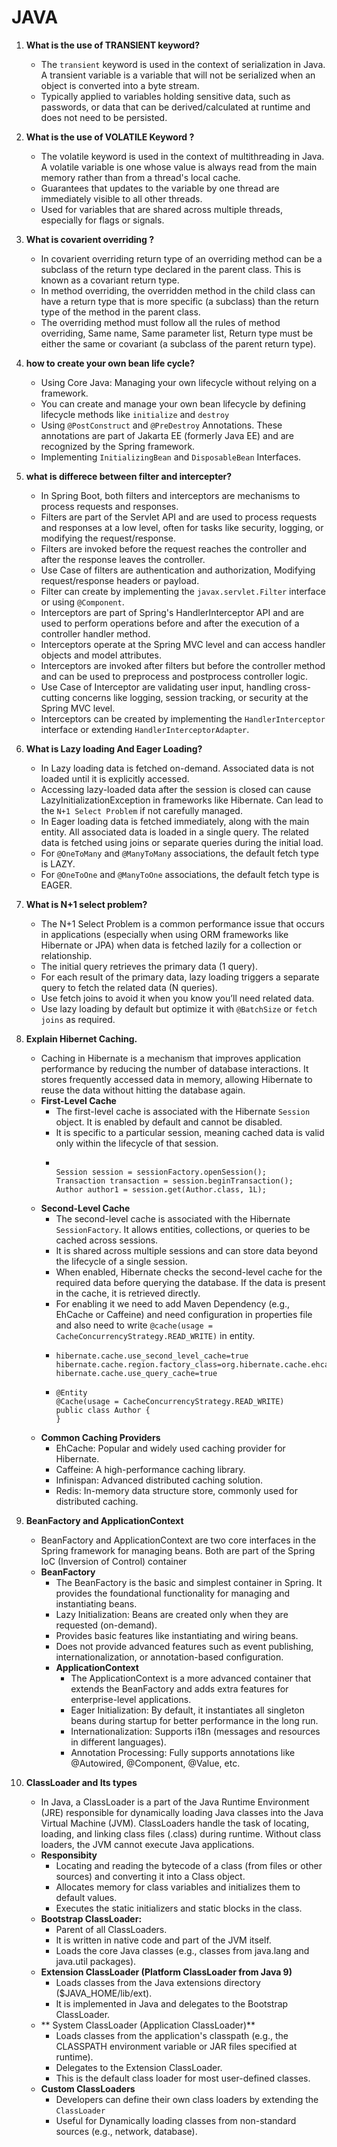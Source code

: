 # JAVA

1. **What is the use of TRANSIENT keyword?**
   - The ```transient``` keyword is used in the context of serialization in Java. A transient variable is a variable that will not be serialized when an object is converted into a byte stream.
   - Typically applied to variables holding sensitive data, such as passwords, or data that can be derived/calculated at runtime and does not need to be persisted.
2. **What is the use of VOLATILE Keyword ?**
   - The volatile keyword is used in the context of multithreading in Java. A volatile variable is one whose value is always read from the main memory rather than from a thread's local cache.
   - Guarantees that updates to the variable by one thread are immediately visible to all other threads.
   - Used for variables that are shared across multiple threads, especially for flags or signals.

3. **What is covarient overriding ?**
   - In covarient overriding return type of an overriding method can be a subclass of the return type declared in the parent class. This is known as a covariant return type.
   - In method overriding, the overridden method in the child class can have a return type that is more specific (a subclass) than the return type of the method in the parent class.
   - The overriding method must follow all the rules of method overriding, Same name, Same parameter list, Return type must be either the same or covariant (a subclass of the parent return type).
  
4. **how to create your own bean life cycle?**
   - Using Core Java: Managing your own lifecycle without relying on a framework.
   - You can create and manage your own bean lifecycle by defining lifecycle methods like ```initialize``` and ```destroy```
   - Using ```@PostConstruct``` and ```@PreDestroy``` Annotations. These annotations are part of Jakarta EE (formerly Java EE) and are recognized by the Spring framework.
   - Implementing ```InitializingBean``` and ```DisposableBean``` Interfaces.

5. **what is differece between filter and intercepter?**
   - In Spring Boot, both filters and interceptors are mechanisms to process requests and responses.
   - Filters are part of the Servlet API and are used to process requests and responses at a low level, often for tasks like security, logging, or modifying the request/response.
   - Filters are invoked before the request reaches the controller and after the response leaves the controller.
   - Use Case of filters are authentication and authorization, Modifying request/response headers or payload.
   - Filter can create by implementing the ```javax.servlet.Filter``` interface or using ```@Component```.
   - Interceptors are part of Spring's HandlerInterceptor API and are used to perform operations before and after the execution of a controller handler method.
   - Interceptors operate at the Spring MVC level and can access handler objects and model attributes.
   - Interceptors are invoked after filters but before the controller method and can be used to preprocess and postprocess controller logic.
   - Use Case of Interceptor are validating user input, handling cross-cutting concerns like logging, session tracking, or security at the Spring MVC level.
   - Interceptors can be created by implementing the ```HandlerInterceptor``` interface or extending ```HandlerInterceptorAdapter```.

6. **What is Lazy loading And Eager Loading?**
   - In Lazy loading data is fetched on-demand. Associated data is not loaded until it is explicitly accessed.
   - Accessing lazy-loaded data after the session is closed can cause LazyInitializationException in frameworks like Hibernate. Can lead to the ```N+1 Select Problem``` if not carefully managed.
   - In Eager loading data is fetched immediately, along with the main entity. All associated data is loaded in a single query. The related data is fetched using joins or separate queries during the initial load.
   - For ```@OneToMany``` and ```@ManyToMany``` associations, the default fetch type is LAZY.
   - For ```@OneToOne``` and ```@ManyToOne``` associations, the default fetch type is EAGER.
    
7. **What is N+1 select problem?**
   - The N+1 Select Problem is a common performance issue that occurs in applications (especially when using ORM frameworks like Hibernate or JPA) when data is fetched lazily for a collection or relationship.
   - The initial query retrieves the primary data (1 query).
   - For each result of the primary data, lazy loading triggers a separate query to fetch the related data (N queries).
   - Use fetch joins to avoid it when you know you’ll need related data.
   - Use lazy loading by default but optimize it with ```@BatchSize``` or ```fetch joins``` as required.
     
8. **Explain Hibernet Caching.**
   - Caching in Hibernate is a mechanism that improves application performance by reducing the number of database interactions. It stores frequently accessed data in memory, allowing Hibernate to reuse the data without hitting the database again.
   - **First-Level Cache**
     - The first-level cache is associated with the Hibernate ```Session``` object. It is enabled by default and cannot be disabled.
     - It is specific to a particular session, meaning cached data is valid only within the lifecycle of that session.
     - ```
       
       Session session = sessionFactory.openSession();
       Transaction transaction = session.beginTransaction();
       Author author1 = session.get(Author.class, 1L);
       
       ```
   - **Second-Level Cache**
     - The second-level cache is associated with the Hibernate ```SessionFactory```. It allows entities, collections, or queries to be cached across sessions.
     - It is shared across multiple sessions and can store data beyond the lifecycle of a single session.
     - When enabled, Hibernate checks the second-level cache for the required data before querying the database. If the data is present in the cache, it is retrieved directly.
     - For enabling it we need to add Maven Dependency (e.g., EhCache or Caffeine) and need configuration in properties file and also need to write ```@cache(usage = CacheConcurrencyStrategy.READ_WRITE)``` in entity.
     - ```
       hibernate.cache.use_second_level_cache=true
       hibernate.cache.region.factory_class=org.hibernate.cache.ehcache.EhCacheRegionFactory
       hibernate.cache.use_query_cache=true
       ```
      - ```
        @Entity
        @Cache(usage = CacheConcurrencyStrategy.READ_WRITE)
        public class Author {
        }
        ```
   - **Common Caching Providers**
     - EhCache: Popular and widely used caching provider for Hibernate.
     - Caffeine: A high-performance caching library.
     - Infinispan: Advanced distributed caching solution.
     - Redis: In-memory data structure store, commonly used for distributed caching.   

 9. **BeanFactory and ApplicationContext**
     - BeanFactory and ApplicationContext are two core interfaces in the Spring framework for managing beans. Both are part of the Spring IoC (Inversion of Control) container
     - **BeanFactory**
       - The BeanFactory is the basic and simplest container in Spring. It provides the foundational functionality for managing and instantiating beans.
       - Lazy Initialization: Beans are created only when they are requested (on-demand).
       - Provides basic features like instantiating and wiring beans.
       - Does not provide advanced features such as event publishing, internationalization, or annotation-based configuration.
       - **ApplicationContext**
         - The ApplicationContext is a more advanced container that extends the BeanFactory and adds extra features for enterprise-level applications.
         - Eager Initialization: By default, it instantiates all singleton beans during startup for better performance in the long run.         
         - Internationalization: Supports i18n (messages and resources in different languages). 
         - Annotation Processing: Fully supports annotations like @Autowired, @Component, @Value, etc.        

 10. **ClassLoader and Its types**
     - In Java, a ClassLoader is a part of the Java Runtime Environment (JRE) responsible for dynamically loading Java classes into the Java Virtual Machine (JVM). ClassLoaders handle the task of locating, loading, and linking class files (.class) during runtime. Without class loaders, the JVM cannot execute Java applications.
     - **Responsibity**
       - Locating and reading the bytecode of a class (from files or other sources) and converting it into a Class object.
       - Allocates memory for class variables and initializes them to default values.
       - Executes the static initializers and static blocks in the class.
     - **Bootstrap ClassLoader:**
       - Parent of all ClassLoaders.
       - It is written in native code and part of the JVM itself.
       - Loads the core Java classes (e.g., classes from java.lang and java.util packages).
     - **Extension ClassLoader (Platform ClassLoader from Java 9)**
       - Loads classes from the Java extensions directory ($JAVA_HOME/lib/ext).
       - It is implemented in Java and delegates to the Bootstrap ClassLoader.  
     - ** System ClassLoader (Application ClassLoader)**
       - Loads classes from the application's classpath (e.g., the CLASSPATH environment variable or JAR files specified at runtime).
       - Delegates to the Extension ClassLoader.
       - This is the default class loader for most user-defined classes.
     - **Custom ClassLoaders**
       - Developers can define their own class loaders by extending the ```ClassLoader```
       - Useful for Dynamically loading classes from non-standard sources (e.g., network, database).
